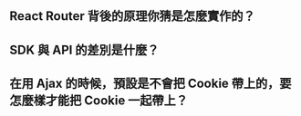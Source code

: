 ## React Router 背後的原理你猜是怎麼實作的？


## SDK 與 API 的差別是什麼？


## 在用 Ajax 的時候，預設是不會把 Cookie 帶上的，要怎麼樣才能把 Cookie 一起帶上？